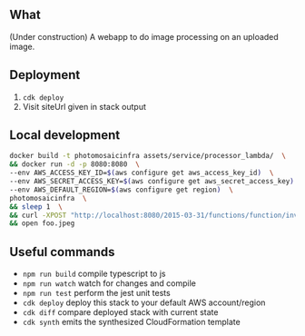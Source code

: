 ## What

(Under construction) A webapp to do image processing on an uploaded image.

## Deployment

1. `cdk deploy`
1. Visit siteUrl given in stack output

## Local development

```bash
docker build -t photomosaicinfra assets/service/processor_lambda/  \
&& docker run -d -p 8080:8080  \
--env AWS_ACCESS_KEY_ID=$(aws configure get aws_access_key_id)  \
--env AWS_SECRET_ACCESS_KEY=$(aws configure get aws_secret_access_key)  \
--env AWS_DEFAULT_REGION=$(aws configure get region)  \
photomosaicinfra  \
&& sleep 1  \
&& curl -XPOST "http://localhost:8080/2015-03-31/functions/function/invocations" -d '{}' | jq -r '.body' | base64 --decode > foo.jpeg  \
&& open foo.jpeg
```

## Useful commands

 * `npm run build`   compile typescript to js
 * `npm run watch`   watch for changes and compile
 * `npm run test`    perform the jest unit tests
 * `cdk deploy`      deploy this stack to your default AWS account/region
 * `cdk diff`        compare deployed stack with current state
 * `cdk synth`       emits the synthesized CloudFormation template
